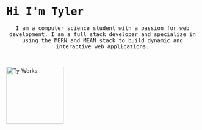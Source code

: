 <h1 style="text-align: start;">
    <samp> Hi I'm Tyler </samp>
</h1>
<p align="center">
    <samp>
        I am a computer science student with a passion for web development. I am a full stack developer and specialize in using the MERN and MEAN stack to build dynamic and interactive web applications.
    </samp>
 </p>
&nbsp;
<p align="start">
    <a href="https://vader-7.github.io/Ty-Works/" target="_blank" rel="noreferrer noopener">
        <img src="https://user-images.githubusercontent.com/66812754/208498661-b40ac961-68d8-47bc-b2d3-54d09d0fb462.png" alt="Ty-Works" width="150px" height="150px">
    </a>
</p>
<!---
Vader-7/Vader-7 is a ✨ special ✨ repository because its `README.md` (this file) appears on your GitHub profile.
You can click the Preview link to take a look at your changes.
--->
